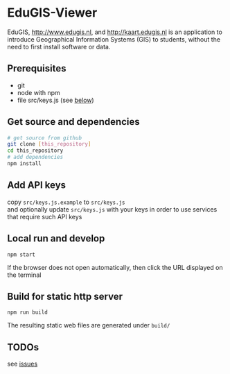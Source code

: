 
# EduGIS-Viewer

EduGIS, http://www.edugis.nl, and http://kaart.edugis.nl is an application to introduce Geographical Information Systems (GIS) to students, without the need to first install software or data.


## Prerequisites
* git
* node with npm  
* file src/keys.js (see [below](#Add-API-keys))

## Get source and dependencies
```bash
# get source from github
git clone [this_repository]
cd this_repository
# add dependencies
npm install
```

## Add API keys
copy `src/keys.js.example` to `src/keys.js`  
and optionally update `src/keys.js` with your keys in order to use services that require such API keys


## Local run and develop
```
npm start
```
If the browser does not open automatically, then click the URL displayed on the terminal

## Build for static http server

```
npm run build
```
The resulting static web files are generated under `build/`


## TODOs

see [issues](https://github.com/edugis-repo/edugis-viewer/issues)